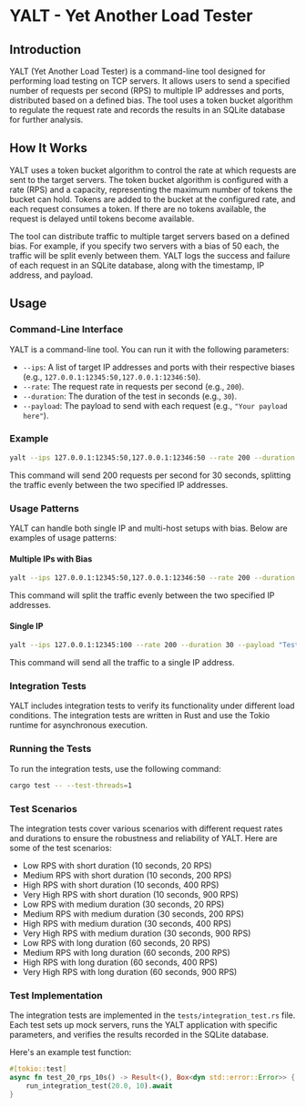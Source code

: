 # YALT - Yet Another Load Tester

## Introduction

YALT (Yet Another Load Tester) is a command-line tool designed for performing load testing on TCP servers. It allows users to send a specified number of requests per second (RPS) to multiple IP addresses and ports, distributed based on a defined bias. The tool uses a token bucket algorithm to regulate the request rate and records the results in an SQLite database for further analysis.

## How It Works

YALT uses a token bucket algorithm to control the rate at which requests are sent to the target servers. The token bucket algorithm is configured with a rate (RPS) and a capacity, representing the maximum number of tokens the bucket can hold. Tokens are added to the bucket at the configured rate, and each request consumes a token. If there are no tokens available, the request is delayed until tokens become available.

The tool can distribute traffic to multiple target servers based on a defined bias. For example, if you specify two servers with a bias of 50 each, the traffic will be split evenly between them. YALT logs the success and failure of each request in an SQLite database, along with the timestamp, IP address, and payload.

## Usage

### Command-Line Interface

YALT is a command-line tool. You can run it with the following parameters:

- `--ips`: A list of target IP addresses and ports with their respective biases (e.g., `127.0.0.1:12345:50,127.0.0.1:12346:50`).
- `--rate`: The request rate in requests per second (e.g., `200`).
- `--duration`: The duration of the test in seconds (e.g., `30`).
- `--payload`: The payload to send with each request (e.g., `"Your payload here"`).

### Example

```sh
yalt --ips 127.0.0.1:12345:50,127.0.0.1:12346:50 --rate 200 --duration 30 --payload "Test payload"
```

This command will send 200 requests per second for 30 seconds, splitting the traffic evenly between the two specified IP addresses.

### Usage Patterns

YALT can handle both single IP and multi-host setups with bias. Below are examples of usage patterns:

#### Multiple IPs with Bias

```sh
yalt --ips 127.0.0.1:12345:50,127.0.0.1:12346:50 --rate 200 --duration 30 --payload "Test payload"
```

This command will split the traffic evenly between the two specified IP addresses.

#### Single IP

```sh
yalt --ips 127.0.0.1:12345:100 --rate 200 --duration 30 --payload "Test payload"
```

This command will send all the traffic to a single IP address.

### Integration Tests

YALT includes integration tests to verify its functionality under different load conditions. The integration tests are written in Rust and use the Tokio runtime for asynchronous execution.

### Running the Tests

To run the integration tests, use the following command:

```sh
cargo test -- --test-threads=1
```

### Test Scenarios

The integration tests cover various scenarios with different request rates and durations to ensure the robustness and reliability of YALT. Here are some of the test scenarios:

- Low RPS with short duration (10 seconds, 20 RPS)
- Medium RPS with short duration (10 seconds, 200 RPS)
- High RPS with short duration (10 seconds, 400 RPS)
- Very High RPS with short duration (10 seconds, 900 RPS)
- Low RPS with medium duration (30 seconds, 20 RPS)
- Medium RPS with medium duration (30 seconds, 200 RPS)
- High RPS with medium duration (30 seconds, 400 RPS)
- Very High RPS with medium duration (30 seconds, 900 RPS)
- Low RPS with long duration (60 seconds, 20 RPS)
- Medium RPS with long duration (60 seconds, 200 RPS)
- High RPS with long duration (60 seconds, 400 RPS)
- Very High RPS with long duration (60 seconds, 900 RPS)

### Test Implementation

The integration tests are implemented in the `tests/integration_test.rs` file. Each test sets up mock servers, runs the YALT application with specific parameters, and verifies the results recorded in the SQLite database.

Here's an example test function:

```rust
#[tokio::test]
async fn test_20_rps_10s() -> Result<(), Box<dyn std::error::Error>> {
    run_integration_test(20.0, 10).await
}
```
